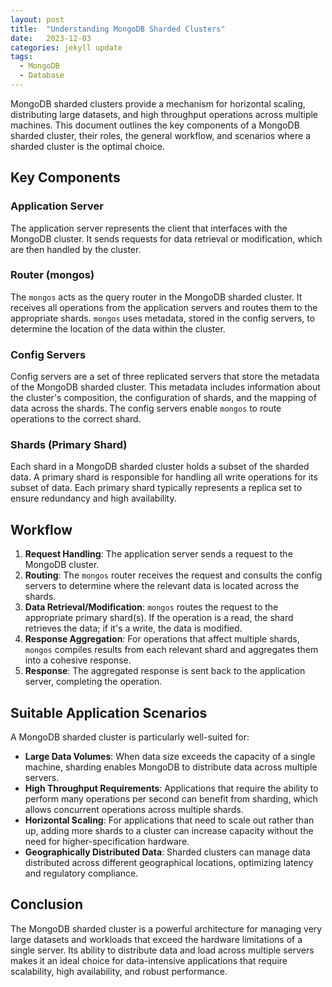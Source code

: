 ```yaml
---
layout: post
title:  "Understanding MongoDB Sharded Clusters"
date:   2023-12-03
categories: jekyll update
tags: 
  - MongoDB
  - Database
---
```


MongoDB sharded clusters provide a mechanism for horizontal scaling, distributing large datasets, and high throughput operations across multiple machines. This document outlines the key components of a MongoDB sharded cluster, their roles, the general workflow, and scenarios where a sharded cluster is the optimal choice.

## Key Components

### Application Server
The application server represents the client that interfaces with the MongoDB cluster. It sends requests for data retrieval or modification, which are then handled by the cluster.

### Router (mongos)
The `mongos` acts as the query router in the MongoDB sharded cluster. It receives all operations from the application servers and routes them to the appropriate shards. `mongos` uses metadata, stored in the config servers, to determine the location of the data within the cluster.

### Config Servers
Config servers are a set of three replicated servers that store the metadata of the MongoDB sharded cluster. This metadata includes information about the cluster's composition, the configuration of shards, and the mapping of data across the shards. The config servers enable `mongos` to route operations to the correct shard.

### Shards (Primary Shard)
Each shard in a MongoDB sharded cluster holds a subset of the sharded data. A primary shard is responsible for handling all write operations for its subset of data. Each primary shard typically represents a replica set to ensure redundancy and high availability.

## Workflow

1. **Request Handling**: The application server sends a request to the MongoDB cluster.
2. **Routing**: The `mongos` router receives the request and consults the config servers to determine where the relevant data is located across the shards.
3. **Data Retrieval/Modification**: `mongos` routes the request to the appropriate primary shard(s). If the operation is a read, the shard retrieves the data; if it's a write, the data is modified.
4. **Response Aggregation**: For operations that affect multiple shards, `mongos` compiles results from each relevant shard and aggregates them into a cohesive response.
5. **Response**: The aggregated response is sent back to the application server, completing the operation.

## Suitable Application Scenarios

A MongoDB sharded cluster is particularly well-suited for:

- **Large Data Volumes**: When data size exceeds the capacity of a single machine, sharding enables MongoDB to distribute data across multiple servers.
- **High Throughput Requirements**: Applications that require the ability to perform many operations per second can benefit from sharding, which allows concurrent operations across multiple shards.
- **Horizontal Scaling**: For applications that need to scale out rather than up, adding more shards to a cluster can increase capacity without the need for higher-specification hardware.
- **Geographically Distributed Data**: Sharded clusters can manage data distributed across different geographical locations, optimizing latency and regulatory compliance.

## Conclusion

The MongoDB sharded cluster is a powerful architecture for managing very large datasets and workloads that exceed the hardware limitations of a single server. Its ability to distribute data and load across multiple servers makes it an ideal choice for data-intensive applications that require scalability, high availability, and robust performance.
